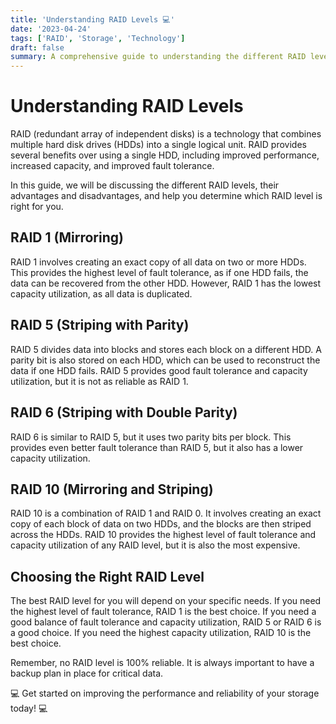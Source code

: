 ```yaml
---
title: 'Understanding RAID Levels 💻'
date: '2023-04-24'
tags: ['RAID', 'Storage', 'Technology']
draft: false
summary: A comprehensive guide to understanding the different RAID levels and how they can improve performance, capacity, and fault tolerance of hard disk drives.
---
```


# Understanding RAID Levels

RAID (redundant array of independent disks) is a technology that combines multiple hard disk drives (HDDs) into a single logical unit. RAID provides several benefits over using a single HDD, including improved performance, increased capacity, and improved fault tolerance.

In this guide, we will be discussing the different RAID levels, their advantages and disadvantages, and help you determine which RAID level is right for you.

## RAID 1 (Mirroring)

RAID 1 involves creating an exact copy of all data on two or more HDDs. This provides the highest level of fault tolerance, as if one HDD fails, the data can be recovered from the other HDD. However, RAID 1 has the lowest capacity utilization, as all data is duplicated.

## RAID 5 (Striping with Parity)

RAID 5 divides data into blocks and stores each block on a different HDD. A parity bit is also stored on each HDD, which can be used to reconstruct the data if one HDD fails. RAID 5 provides good fault tolerance and capacity utilization, but it is not as reliable as RAID 1.

## RAID 6 (Striping with Double Parity)

RAID 6 is similar to RAID 5, but it uses two parity bits per block. This provides even better fault tolerance than RAID 5, but it also has a lower capacity utilization.

## RAID 10 (Mirroring and Striping)

RAID 10 is a combination of RAID 1 and RAID 0. It involves creating an exact copy of each block of data on two HDDs, and the blocks are then striped across the HDDs. RAID 10 provides the highest level of fault tolerance and capacity utilization of any RAID level, but it is also the most expensive.

## Choosing the Right RAID Level

The best RAID level for you will depend on your specific needs. If you need the highest level of fault tolerance, RAID 1 is the best choice. If you need a good balance of fault tolerance and capacity utilization, RAID 5 or RAID 6 is a good choice. If you need the highest capacity utilization, RAID 10 is the best choice.

Remember, no RAID level is 100% reliable. It is always important to have a backup plan in place for critical data.

💻 Get started on improving the performance and reliability of your storage today! 💻
